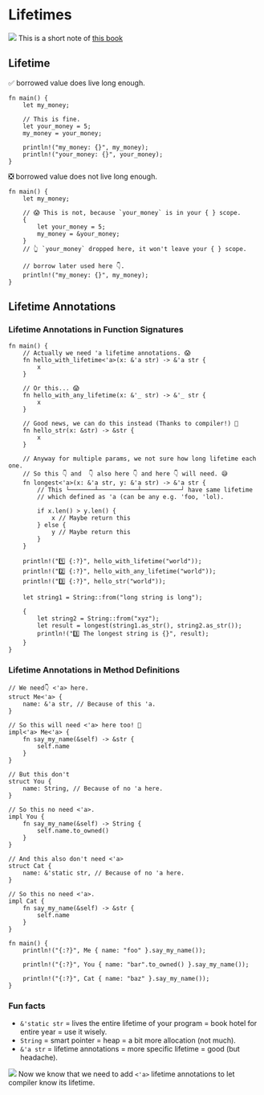 # Lifetimes

![](/assets/kat.png) This is a short note of [this book](https://doc.rust-lang.org/book/ch10-03-lifetime-syntax.html)

## Lifetime

✅ borrowed value does live long enough.

```rust,editable
fn main() {
    let my_money;

    // This is fine.
    let your_money = 5;
    my_money = your_money;

    println!("my_money: {}", my_money);
    println!("your_money: {}", your_money);
}
```

❎ borrowed value does not live long enough.

```rust,editable
fn main() {
    let my_money;

    // 😱 This is not, because `your_money` is in your { } scope.
    {
        let your_money = 5;
        my_money = &your_money;
    }
    // 👆 `your_money` dropped here, it won't leave your { } scope.

    // borrow later used here 👇.
    println!("my_money: {}", my_money);
}
```

## Lifetime Annotations

### Lifetime Annotations in Function Signatures

```rust,no_run
fn main() {
    // Actually we need 'a lifetime annotations. 😱
    fn hello_with_lifetime<'a>(x: &'a str) -> &'a str {
        x
    }

    // Or this... 😱
    fn hello_with_any_lifetime(x: &'_ str) -> &'_ str {
        x
    }

    // Good news, we can do this instead (Thanks to compiler!) 🙏
    fn hello_str(x: &str) -> &str {
        x
    }

    // Anyway for multiple params, we not sure how long lifetime each one.
    // So this 👇 and  👇 also here 👇 and here 👇 will need. 😅
    fn longest<'a>(x: &'a str, y: &'a str) -> &'a str {
        // This └───────┴───────────┴───────────┘ have same lifetime
        // which defined as 'a (can be any e.g. 'foo, 'lol).

        if x.len() > y.len() {
            x // Maybe return this
        } else {
            y // Maybe return this
        }
    }

    println!("1️⃣ {:?}", hello_with_lifetime("world"));
    println!("2️⃣ {:?}", hello_with_any_lifetime("world"));
    println!("3️⃣ {:?}", hello_str("world"));

    let string1 = String::from("long string is long");

    {
        let string2 = String::from("xyz");
        let result = longest(string1.as_str(), string2.as_str());
        println!("3️⃣ The longest string is {}", result);
    }
}
```

### Lifetime Annotations in Method Definitions

```rust,editable
// We need👇 <'a> here.
struct Me<'a> {
    name: &'a str, // Because of this 'a.
}

// So this will need <'a> here too! 🤷
impl<'a> Me<'a> {
    fn say_my_name(&self) -> &str {
        self.name
    }
}

// But this don't
struct You {
    name: String, // Because of no 'a here.
}

// So this no need <'a>.
impl You {
    fn say_my_name(&self) -> String {
        self.name.to_owned()
    }
}

// And this also don't need <'a>
struct Cat {
    name: &'static str, // Because of no 'a here.
}

// So this no need <'a>.
impl Cat {
    fn say_my_name(&self) -> &str {
        self.name
    }
}

fn main() {
    println!("{:?}", Me { name: "foo" }.say_my_name());

    println!("{:?}", You { name: "bar".to_owned() }.say_my_name());

    println!("{:?}", Cat { name: "baz" }.say_my_name());
}
```

### Fun facts

- `&'static str` = lives the entire lifetime of your program = book hotel for entire year = use it wisely.
- `String` = smart pointer = heap = a bit more allocation (not much).
- `&'a str` = lifetime annotations = more specific lifetime = good (but headache).

![](/assets/kat.png) Now we know that we need to add `<'a>` lifetime annotations to let compiler know its lifetime.
